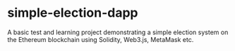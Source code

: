 # simple-election-dapp
 A basic test and learning project demonstrating a simple election system on the Ethereum blockchain using Solidity, Web3.js, MetaMask etc.
